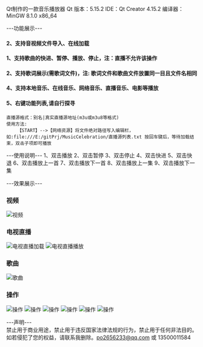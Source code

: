 Qt制作的一款音乐播放器
Qt 版本：5.15.2
IDE：Qt Creator 4.15.2
编译器：MinGW 8.1.0 x86_64


---功能展示---
<h4>2、支持音视频文件导入、在线加载</h4>
<h4>1、支持歌曲的快进、暂停、播放、停止，注：直播不允许该操作</h4>
<h4>2、支持歌词展示(需歌词文件)，注: 歌词文件和歌曲文件放置同一目且文件名相同</h4>
<h4>4、支持本地音乐、在线音乐、网络音乐、直播音乐、电影等播放</h4>
<h4>5、右键功能列表,请自行探寻</h4>


```
直播源格式：别名|真实直播源地址(m3u或m3u8等格式)
使用方法:
    【START】-->【网络资源】将文件绝对路径写入编辑栏，如:file:///E:/gitPrj/MusicCelebration/直播源列表.txt 按回车键后，等待加载结束，双击子项即可播放
```

---使用说明---
    1、双击播放
     2、双击暂停
     3、双击停止
     4、双击快进
     5、双击快退
     6、双击播放上一首
     7、双击播放下一首
     8、双击播放上一集
     9、双击播放下一集

---效果展示---
<h3>视频</h3>

![视频](exemple/home.png) 

<h3>电视直播</h3>

![电视直播加载](exemple/live1.png)
![电视直播播放](exemple/live2.png)

<h3>歌曲</h3>

![歌曲](exemple/song1.png)

<h3>操作</h3>

![操作](exemple/x1.png)
![操作](exemple/x2.png)
![操作](exemple/x3.png)
![操作](exemple/x4.png)
![操作](exemple/x5.png)
![操作](exemple/x6.png)

---声明---      
禁止用于商业用途，禁止用于违反国家法律法规的行为，禁止用于任何非法目的。如若侵犯了您的权益，请联系我删除。po2656233@qq.com 或 13500011584

